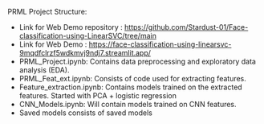 PRML Project Structure:
- Link for Web Demo repository : https://github.com/Stardust-01/Face-classification-using-LinearSVC/tree/main
- Link for Web Demo : https://face-classification-using-linearsvc-9mqdfclrzf5wdkmvj9ndj7.streamlit.app/
- PRML_Project.ipynb: Contains data preprocessing and exploratory data analysis (EDA).
- PRML_Feat_ext.ipynb: Consists of code used for extracting features.
- Feature_extraction.ipynb: Contains models trained on the extracted features. Started with PCA + logistic regression
- CNN_Models.ipynb: Will contain models trained on CNN features.
- Saved models consists of saved models
